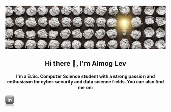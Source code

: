 ![](innovation.jpg)

<html>
<h2 align="center">Hi there 👋, I'm Almog Lev</h2>
<h4 align="center">I'm a B.Sc. Computer Science student with a strong passion and enthusiasm for cyber-security and data science fields. You can also find me on:</h4>
</html>

[![Linkedin](linkedInIcon.png)](https://www.linkedin.com/in/almog-lev-2251131b1/)

